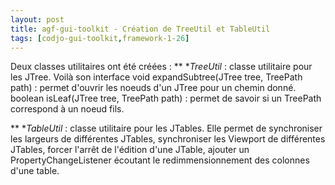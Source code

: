 ```yaml
---
layout: post
title: agf-gui-toolkit - Création de TreeUtil et TableUtil
tags: [codjo-gui-toolkit,framework-1-26]
---
```

Deux classes utilitaires ont été créées :
** **TreeUtil* : classe utilitaire pour les JTree. Voilà son interface
void expandSubtree(JTree tree, TreePath path) : permet d'ouvrir les noeuds d'un JTree pour un chemin donné.
boolean isLeaf(JTree tree, TreePath path) : permet de savoir si un TreePath correspond à un noeud fils.

** **TableUtil* : classe utilitaire pour les JTables. Elle permet de synchroniser les largeurs de différentes JTables, synchroniser les Viewport de différentes JTables, forcer l'arrêt de l'édition d'une JTable, ajouter un PropertyChangeListener écoutant le redimmensionnement des colonnes d'une table.
